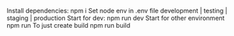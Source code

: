 Install dependencies:
npm i
Set node env in .env file
development | testing | staging | production
Start for dev:
npm run dev
Start for other environment
npm run
To just create build
npm run build
